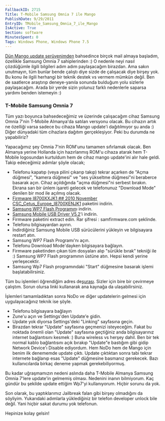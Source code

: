 ```yaml
---
FallbackID: 2715
Title: T-Mobile Samsung Omnia 7 ile Mango
PublishDate: 9/29/2011
EntryID: TMobile_Samsung_Omnia_7_ile_Mango
IsActive: True
Section: software
MinutesSpent: 0
Tags: Windows Phone, Windows Phone 7.5
---
```

[Dün Mango update
serüvenimden](http://daron.yondem.com/tr/post/Windows_Phone_Mango_ve_benim_ilk_WP_uygulamam)
bahsedince birçok mail almaya başladım, özellikle Samsung Omnia 7
sahiplerinden :) O nedenle neyi nasıl çözdüğümle ilgili bilgileri adım
adım paylaşacağım birazdan. Ama sakın unutmayın, tüm bunlar bende
çalıştı diye sizde de çalışacak diye birşey yok. Bu konu ile ilgili
herhangi bir teknik destek vs vermem mümkün değil. Ben de saatlerce
araştırıp deneye-yanıla sonunda bulduğum yolu sizlerle paylaşacağım.
Arada bir yerde sizin yolunuz farklı nedenlerle saparsa yardımı benden
istemeyin :)

### T-Mobile Samsung Omnia 7

Tüm yazı boyunca bahsedeceğimiz ve üzerinde çalışacağım cihaz Samsung
Omnia 7'nin T-Mobile Almanya'da satılan versyonu olacak. Bu cihazın
artık ne özelliği varsa sadece bu cihaza Mango update'i dağıtılmıyor şu
anda :) Diğer dünyadaki tüm cihazlara dağıtım gerçekleşiyor. Peki bu
durumda ne yapabiliriz?

Yapacağımız şey Omnia 7'nin ROM'unu tamamen sıfırlamak olacak. Ben
Almanya yerine Hollanda için hazırlanmış ROM'u cihaza atarak hem
T-Mobile logosundan kurtuldum hem de cihaz mango update'ini alır hale
geldi. Takip edeceğimiz adımlar şöyle olacak;

-   Telefonu kapatıp (veya pilini çıkarıp takıp) tekrar açarken de "Açma
    düğmesi", "kamera düğmesi" ve "ses yükseltme düğmesi"ni beraberce
    basarak açın. Cihaz açıldığında "açma düğmesi"ni serbest bırakın.
    Ekrana sarı bir ünlem işareti gelecek ve telefonunuz "Download Mode"
    denilen bir mod ile açılmış olacak.
-   [Firmware I8700XXJK1 \#\# 2010 November
    CSC\_Cetus\_Europe\_I8700XENJK1](http://www.multiupload.com/OGUYF4F3VA)
    paketini indirin.
-   [Samsung WP7 Flash
    Programın](http://www.multiupload.com/3OE4SYAGQA)ı indirin.
-   [Samsung Mobile USB Driver
    V5.2](http://www.multiupload.com/GH391NDSY1)'i indirin.
-   Firmware paketini extract edin. Rar şifresi : samfirmware.com
    şeklinde.
-   Telefonu bilgisayardan ayırın.
-   İndirdiğiniz Samsung Mobile USB sürücülerini yükleyin ve bilgisayara
    restart atın.
-   Samsung WP7 Flash Programı'nı açın.
-   Telefonu Download Mode'dayken bilgisayara bağlayın.
-   Firmware paketinden çıkan tüm dosyaları alıp "sürükle bırak" tekniği
    ile :) Samsung WP7 Flash programının üstüne atın. Hepsi kendi yerine
    yerleşecektir.
-   Samsung Wp7 Flash programındaki "Start" düğmesine basarak işlemi
    başlatabilirsiniz.

Tüm bu işlemleri öğrendiğim adres
de[şurası](http://www.winrumors.com/got-a-bricked-samsung-omnia-7-windows-phone-heres-the-fix/).
Sizler için bire bir çevirmeye çalıştım. Sorun olursa linki kullanarak
ana kaynağa da ulaşabilirsiniz.

İşlemleri tamamladıktan sonra NoDo ve diğer updatelerin gelmesi için
uygulayacağınız teknik ise şöyle.

-   Telefonu bilgisayara bağlayın
-   Zune'u açın ve Settings'den Update'e gidin.
-   Update yok diyorsa Settings'deki "Linking" sayfasına geçin.
-   Birazdan tekrar "Update" sayfasına geçmenizi isteyeceğim. Fakat bu
    noktada önemli olan "Update" sayfasına geçtiğiniz anda
    bilgisayarınız internet bağlantısını kesmek :) Buna wireless vs
    herşey dahil. Ben bir tek normal kablo bağlantısını açık bırakıp
    "Update"e bastığım gibi gidip Network Device'ı Disable ediyordum.
    Hem NoDo hem de Mango için benim ilk denememde update çıktı. Update
    çıktıktan sonra tabi tekrar internete bağlanıp esas "Update"
    düğmesine basmanız gerekecek. Bazı kullanıcılarda birkaç deneme
    yapmak gerekebiliyormuş.

Bu kadar uğraşmamızın nedeni aslında daha T-Mobile Almanya Samsung Omnia
7'lere update'in gelmemiş olması. Nedenini inanın bilmiyorum. Kaç gündür
bu şekilde update ettiğim Wp7'yi kullanıyorum. Hiçbir sorunu da yok.

Son olarak, bu yaptıklarımız Jailbreak falan gibi birşey olmadığını da
söyliyim. Yukarıdaki adımlarla yüklediğiniz bir telefon developer unlock
bile değil. Yani hiçbir sakat durumu yok telefonun.

Hepinize kolay gelsin!


